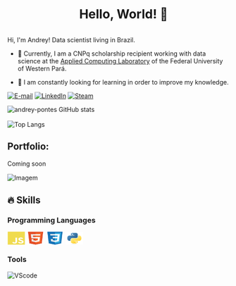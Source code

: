 <!--título-->
<div id="user-content-toc">
  <ul align="center">
    <summary><h1 style="display: inline-block">Hello, World! 👋</h1></summary>
</div>

<!-- Presentation -->
<p>
  Hi, I'm Andrey! Data scientist living in Brazil.

  - 🌱 Currently, I am a CNPq scholarship recipient working with data science at the [Applied Computing Laboratory](http://laca-ufopa.com.br/) of the Federal University of Western Pará.

  - 🔭 I am constantly looking for learning in order to improve my knowledge.
</p>

<!-- Dropdown 
<details>
  <summary>👨‍💻 More about me</summary>

  - 💬 I am 24 years old, currently living in Brazil. I have experience with fortran programming language, creating mathematical models based on the theory of neutron diffusion, very present in Nuclear Engineering problems. My last article published in the area can be read [>>>HERE<<<](https://doi.org/10.56238/uniknowindevolp-108).

  - ⚡ My personal hobbies are gaming, reading, watching horror movies (yes, I love them) and being in contact with nature! I believe that our personal interests contribute to a more refined perception of things and problem-solving. \o/
</details> -->

<!--[![spotify-github-profile](https://spotify-github-profile.vercel.app/api/view?uid=andrey_.&cover_image=true&theme=novatorem&show_offline=false&background_color=121212&interchange=false&bar_color=53b14f&bar_color_cover=false)](https://github.com/kittinan/spotify-github-profile)-->

<!-- Links -->
[![E-mail](https://img.shields.io/badge/Gmail-D14836?style=for-the-badge&logo=gmail&logoColor=white)](#)
[![LinkedIn](https://img.shields.io/badge/LinkedIn-0077B5?style=for-the-badge&logo=linkedin&logoColor=white)](https://www.linkedin.com/in/andrey-pontes/)
[![Steam](https://img.shields.io/badge/Steam-000000?style=for-the-badge&logo=steam&logoColor=white)](https://steamcommunity.com/id/hiroxp/)


<!-- GithubStats -->
![andrey-pontes GitHub stats](https://github-readme-stats.vercel.app/api?username=andrey-pontes&show_icons=true&theme=tokyonight)
<br><br>
![Top Langs](https://github-readme-stats.vercel.app/api/top-langs/?username=andrey-pontes&layout=compact&show_icons=true&theme=tokyonight)

<!-- Portfolio -->
## Portfolio:
Coming soon

<!-- GIF -->
<p align="left">
  <img align="center" src="https://gifdb.com/images/high/pixel-art-super-mario-computer-amwdq1xi8bgz0omx.webp" alt="Imagem">
</p>

## 🔥 Skills
<!-- Skills: Programming Languages -->
  <div style="flex-basis: 48%;">
    <h3>Programming Languages</h3>
    <img align="center" alt="Js" height="30" width="40" src="https://raw.githubusercontent.com/devicons/devicon/master/icons/javascript/javascript-plain.svg">
    <img align="center" alt="HTML" height="30" width="40" src="https://raw.githubusercontent.com/devicons/devicon/master/icons/html5/html5-original.svg">
    <img align="center" alt="CSS" height="30" width="40" src="https://raw.githubusercontent.com/devicons/devicon/master/icons/css3/css3-original.svg">
    <img align="center" alt="Python" height="30" width="40" src="https://raw.githubusercontent.com/devicons/devicon/master/icons/python/python-original.svg">
  </div>
  
  <!-- Skills: Tools & Frameworks -->
  <div style="flex-basis: 48%;">
    <h3>Tools</h3>
    <img align="center" alt="VScode" height="30" width="40" src="https://cdn.jsdelivr.net/gh/devicons/devicon/icons/vscode/vscode-original.svg">
  </div>
